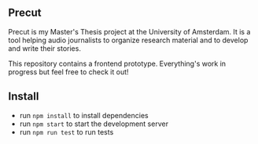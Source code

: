 ## Precut

Precut is my Master's Thesis project at the University of Amsterdam. It is a tool helping audio journalists to organize research material and to develop and write their stories.

This repository contains a frontend prototype. Everything's work in progress but feel free to check it out!


## Install

- run `npm install` to install dependencies
- run `npm start` to start the development server
- run `npm run test` to run tests
